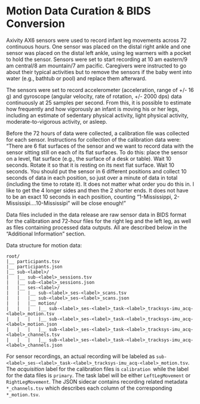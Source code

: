 # Motion Data Curation & BIDS Conversion
Axivity AX6 sensors were used to record infant leg movements across 72 continuous hours. One sensor was placed on the distal right ankle and one sensor was placed on the distal left ankle, using leg warmers with a pocket to hold the sensor. Sensors were set to start recording at 10 am eastern/9 am central/8 am mountain/7 am pacific. Caregivers were instructed to go about their typical activities but to remove the sensors if the baby went into water (e.g., bathtub or pool) and replace them afterward.  
   
The sensors were set to record accelerometer (acceleration, range of +/- 16 g) and gyroscope (angular velocity, rate of rotation, +/- 2000 dps) data continuously at 25 samples per second. From this, it is possible to estimate how frequently and how vigorously an infant is moving his or her legs, including an estimate of sedentary physical activity, light physical activity, moderate-to-vigorous activity, or asleep.  
   
Before the 72 hours of data were collected, a calibration file was collected for each sensor. Instructions for collection of the calibration data were: “There are 6 flat surfaces of the sensor and we want to record data with the sensor sitting still on each of its flat surfaces. To do this: place the sensor on a level, flat surface (e.g., the surface of a desk or table). Wait 10 seconds. Rotate it so that it is resting on its next flat surface. Wait 10 seconds. You should put the sensor in 6 different positions and collect 10 seconds of data in each position, so just over a minute of data in total (including the time to rotate it). It does not matter what order you do this in. I like to get the 4 longer sides and then the 2 shorter ends. It does not have to be an exact 10 seconds in each position, counting “1-Mississippi, 2-Mississipi….10-Mississipi” will be close enough!”  
   
Data files included in the data release are raw sensor data in BIDS format for the calibration and 72-hour files for the right leg and the left leg, as well as files containing processed data outputs. All are described below in the “Additional Information” section.

Data structure for motion data:
```
root/  
|__ participants.tsv  
|__ participants.json  
|__ sub-<label>/  
|   |__ sub-<label>_sessions.tsv  
|   |__ sub-<label>_sessions.json  
|   |__ ses-<label>/  
|   |   |__ sub-<label>_ses-<label>_scans.tsv  
|   |   |__ sub-<label>_ses-<label>_scans.json  
|   |   |__ motion/  
|   |   |   |__ sub-<label>_ses-<label>_task-<label>_tracksys-imu_acq-<label>_motion.tsv  
|   |   |   |__ sub-<label>_ses-<label>_task-<label>_tracksys-imu_acq-<label>_motion.json  
|   |   |   |__ sub-<label>_ses-<label>_task-<label>_tracksys-imu_acq-<label>_channels.tsv  
|   |   |   |__ sub-<label>_ses-<label>_task-<label>_tracksys-imu_acq-<label>_channels.json
```

For sensor recordings, an actual recording will be labeled as `sub-<label>_ses-<label>_task-<label>_tracksys-imu_acq-<label>_motion.tsv`. The *acquisition* label for the calibration files is `calibration `while the label for the data files is `primary`. The task label will be either `LeftLegMovement` or `RightLegMovement`. The JSON sidecar contains recording related metadata `*_channels.tsv` which describes each column of the corresponding `*_motion.tsv`. 
